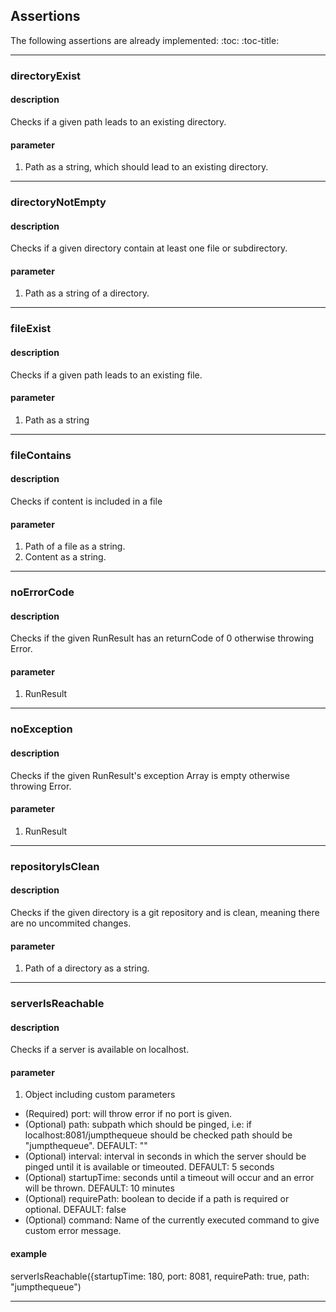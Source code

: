 ## Assertions
The following assertions are already implemented:
:toc:
:toc-title:

***

### directoryExist
#### description
Checks if a given path leads to an existing directory.
#### parameter
1. Path as a string, which should lead to an existing directory.

***

### directoryNotEmpty
#### description
Checks if a given directory contain at least one file or subdirectory.
#### parameter
1. Path as a string of a directory.

***

### fileExist
#### description
Checks if a given path leads to an existing file.
#### parameter
1. Path as a string

***

### fileContains
#### description
Checks if content is included in a file
#### parameter
1. Path of a file as a string.
2. Content as a string.

***

### noErrorCode
#### description
Checks if the given RunResult has an returnCode of 0 otherwise throwing Error.
#### parameter
1. RunResult

***

### noException
#### description
Checks if the given RunResult's exception Array is empty otherwise throwing Error.
#### parameter
1. RunResult

***

### repositoryIsClean
#### description
Checks if the given directory is a git repository and is clean, meaning there are no uncommited changes.
#### parameter
1. Path of a directory as a string.

***

### serverIsReachable
#### description
Checks if a server is available on localhost.
#### parameter
1. Object including custom parameters
* (Required) port: will throw error if no port is given.
* (Optional) path: subpath which should be pinged, i.e: if localhost:8081/jumpthequeue should be checked path should be "jumpthequeue". DEFAULT: ""
* (Optional) interval: interval in seconds in which the server should be pinged until it is available or timeouted. DEFAULT: 5 seconds
* (Optional) startupTime: seconds until a timeout will occur and an error will be thrown. DEFAULT: 10 minutes
* (Optional) requirePath: boolean to decide if a path is required or optional. DEFAULT: false
* (Optional) command: Name of the currently executed command to give custom error message.
#### example
serverIsReachable({startupTime: 180, port: 8081, requirePath: true, path: "jumpthequeue")

***